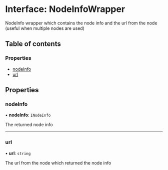# Interface: NodeInfoWrapper

NodeInfo wrapper which contains the node info and the url from the node (useful when multiple nodes are used)

## Table of contents

### Properties

- [nodeInfo](NodeInfoWrapper.md#nodeinfo)
- [url](NodeInfoWrapper.md#url)

## Properties

### nodeInfo

• **nodeInfo**: `INodeInfo`

The returned node info

---

### url

• **url**: `string`

The url from the node which returned the node info
